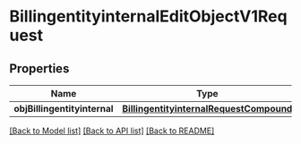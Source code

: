 # BillingentityinternalEditObjectV1Request

## Properties
Name | Type | Description | Notes
------------ | ------------- | ------------- | -------------
**objBillingentityinternal** | [**BillingentityinternalRequestCompound**](BillingentityinternalRequestCompound.md) |  | 

[[Back to Model list]](../README.md#documentation-for-models) [[Back to API list]](../README.md#documentation-for-api-endpoints) [[Back to README]](../README.md)



